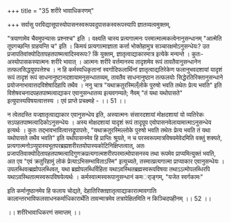 +++
title = "35 शरीरे भावाधिकरणम्"

+++
सर्वासु परविद्यासूपास्योपासनस्वरूपवदुपासकस्वरूपस्यापि ज्ञातव्यत्वमुक्तम्,

"त्रयाणामेव चैवमुपन्यासः प्रश्नश्च" इति । वक्ष्यति चास्य प्रत्यगात्मनः परमात्मात्मकत्वेनानुसन्धानम् "आत्मेति तूपगच्छन्ति ग्राहयन्ति च" इति । किमयं प्रत्यगात्माज्ञाता कर्त्ता भोक्तेहामुत्र सञ्चारक्षमोऽनुसन्धेयः? उत प्रजापतिवांक्योदितापहतपाष्मत्वादिस्वरूपः? किं युक्तम्, ज्ञातृत्वाद्याकारमात्र इत्येके मन्यन्ते । कुतः- अस्योपासकस्यात्मनः शरीरे भावात् । आत्मनः शरीरे वर्त्तमानस्य तादृशमेव रूपं तावतैवानुसन्धानेन तत्फलसिद्धयुपपत्तेश्च । न हि कर्मस्वधिकृतानां स्वर्गादिफलार्थिनां ज्ञातृत्वाद्यतिरेकेण फलानुभवदशायां यादृशं रूपं तादृशं रूपं साधनानुष्टानदशायामनुसन्धातव्यम्, तावतैव साधनानुष्ठान तत्फलयोः सिद्धेरतिरिक्तानुसन्धाने प्रयोजनाभावात्तदविशेषादिहापि तथैव । ननु चात्र "यथाक्रतुरस्मिल्ँलोके पुरुषो भवति तथेतः प्रेत्य भवति" इति विशेषवचनादपहतपाष्मत्वाद्याकर एवानुसन्धातव्य इत्यवगम्यते; नैवम् "तं यथा यथोपासते" इत्युपास्यविषयत्वात्तस्य । एवं प्राप्ते प्रचक्ष्महे - ।। 51 ।।

न त्वेतदस्ति यज्ज्ञातृत्वाद्याकार एवानुसन्धेय इति, अस्यात्मनः संसारदशायां मोक्षदशायां यो व्यतिरेकः सऽपहतपाष्मत्वादिकोऽनुसन्धेयः । अस्य मोक्षदशायां यादृशं रूपं तादृग्रूप एवोपासनवेलायामात्माऽनुसन्धेय इत्यर्थः । कुतः तद्भावभावित्वात्तद्रूपापत्तेः, "यथाक्रतुरस्मिल्लोके पुरुषो भवति तथेतः प्रेत्य भवति तं यथा यथोपासते तथैव भवति" इति यथोपासनमेव हि प्राप्तिः श्रूयते, न च परस्वरूपमात्रविषयमेवेदमिति वक्तुं शक्यते, प्रत्यगात्मनोऽप्युपास्यभूतपरब्रह्मशरीरतयोपास्यकोटिनिक्षिप्तत्वात्, अतः प्रजापतिवाक्योदितापहतपाष्मत्वादिगुणक्रप्रत्यगात्मशरीरपरमात्मोपासनस्य तथा रूपमेव प्राप्यमित्युक्तं भवति, अत एव "एवं क्रतुरिहामुं लोकं प्रेत्याऽभिसम्भाविताऽस्मि" इत्युच्यते, तस्मात्प्रत्यगात्मा प्राप्याकार एवानुसन्धेयः । उपलब्धिवत्ब्रह्मोपलब्धिवत्, यथा ब्रह्मोपलब्धिर्विहिता यथाऽवस्थितब्रह्मस्वरूपविषया तथाऽऽत्मोपलब्धिरपि यथाऽवस्थितात्मस्वरूपविषयेत्यर्थः । कर्मस्वात्मस्वरूपानुसन्धानं कमर्ाङ्गम्, "यजेत स्वर्गकामः"

इति कर्मानुष्ठानमेव हि फलाय चोद्यते, देहातिरिक्तज्ञातृत्वाद्याकारात्मावगातिः कालान्तरभाविफलसाधनकर्माधिकारार्थेति तावन्मात्रमेव तत्रापेक्षितमिति न किञ्चिदपहीनम् ।। 52 ।।

।। शरीरेभावाधिकरणं समाप्तम् ।।